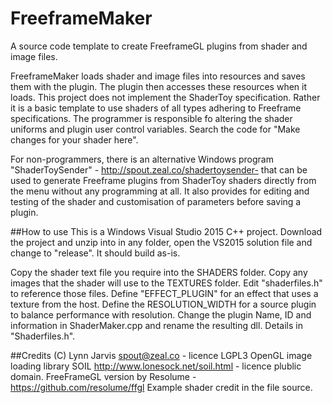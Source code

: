 # FreeframeMaker
A source code template to create FreeframeGL plugins from shader and image files.

FreeframeMaker loads shader and image files into resources and saves them with the plugin. The plugin then accesses these resources when it loads. This project does not implement the ShaderToy specification. Rather it is a basic template to use shaders of all types adhering to Freeframe specifications. The programmer is responsible fo altering the shader uniforms and plugin user control variables. Search the code for "Make changes for your shader here".

For non-programmers, there is an alternative Windows program "ShaderToySender" - http://spout.zeal.co/shadertoysender- that can be used to generate Freeframe plugins from ShaderToy shaders directly from the menu without any programming at all. It also provides for editing and testing of the shader and customisation of parameters before saving a plugin.

##How to use
This is a Windows Visual Studio 2015 C++ project. Download the project and unzip into in any folder, open the VS2015 solution file and change to "release". It should build as-is.

Copy the shader text file you require into the SHADERS folder. Copy any images that the shader will use to the TEXTURES folder. Edit "shaderfiles.h" to reference those files. Define "EFFECT_PLUGIN" for an effect that uses a texture from the host. Define the RESOLUTION_WIDTH for a source plugin to balance performance with resolution. Change the plugin Name, ID and information in ShaderMaker.cpp and rename the resulting dll. Details in "Shaderfiles.h".

##Credits
(C) Lynn Jarvis spout@zeal.co - licence LGPL3
OpenGL image loading library SOIL http://www.lonesock.net/soil.html - licence plublic domain.
FreeFrameGL version by Resolume - https://github.com/resolume/ffgl
Example shader credit in the file source.
